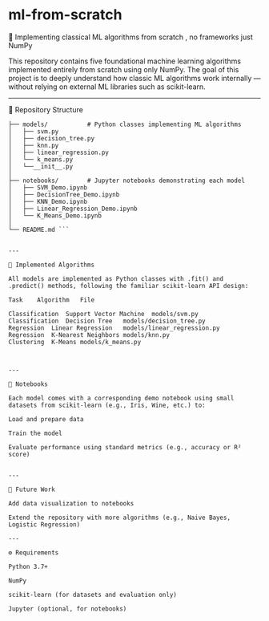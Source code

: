 # ml-from-scratch
🧱 Implementing classical ML algorithms from scratch , no frameworks just NumPy

This repository contains five foundational machine learning algorithms implemented entirely from scratch using only NumPy. The goal of this project is to deeply understand how classic ML algorithms work internally — without relying on external ML libraries such as scikit-learn.


---

📁 Repository Structure

```ML-from-scratch/
├── models/           # Python classes implementing ML algorithms
│   ├── svm.py
│   ├── decision_tree.py
│   ├── knn.py
│   ├── linear_regression.py
│   └── k_means.py
│   └──__init__.py
│
├── notebooks/        # Jupyter notebooks demonstrating each model
│   ├── SVM_Demo.ipynb
│   ├── DecisionTree_Demo.ipynb
│   ├── KNN_Demo.ipynb
│   ├── Linear_Regression_Demo.ipynb
│   └── K_Means_Demo.ipynb
│
└── README.md ``` 


---

🧪 Implemented Algorithms

All models are implemented as Python classes with .fit() and .predict() methods, following the familiar scikit-learn API design:

Task	Algorithm	File

Classification	Support Vector Machine	models/svm.py
Classification	Decision Tree	models/decision_tree.py
Regression	Linear Regression	models/linear_regression.py
Regression	K-Nearest Neighbors	models/knn.py
Clustering	K-Means	models/k_means.py



---

📓 Notebooks

Each model comes with a corresponding demo notebook using small datasets from scikit-learn (e.g., Iris, Wine, etc.) to:

Load and prepare data

Train the model

Evaluate performance using standard metrics (e.g., accuracy or R² score)


---

🔮 Future Work

Add data visualization to notebooks

Extend the repository with more algorithms (e.g., Naive Bayes, Logistic Regression)

---

⚙️ Requirements

Python 3.7+

NumPy

scikit-learn (for datasets and evaluation only)

Jupyter (optional, for notebooks)

